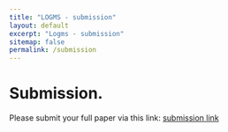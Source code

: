```yaml
---
title: "LOGMS - submission"
layout: default
excerpt: "Logms - submission"
sitemap: false
permalink: /submission
---
```


# Submission.

Please submit your full paper via this link: [submission link](#)
